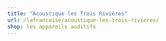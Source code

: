```yaml
---
title: "Acoustique les Trois Rivières"
url: /lafrancaise/acoustique-les-trois-rivieres/
shop: les appareils auditifs
---
```

